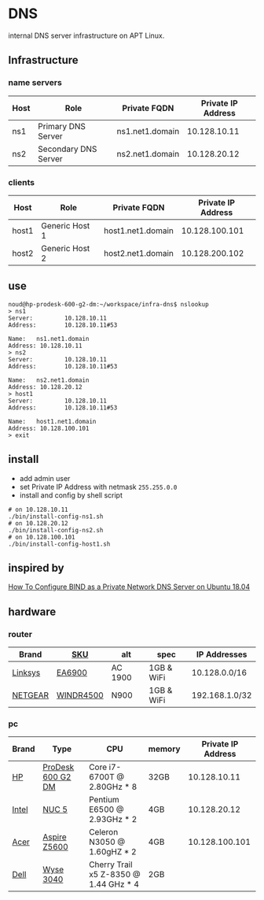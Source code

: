 # DNS
internal DNS server infrastructure on APT Linux.
## Infrastructure
### name servers
| Host | Role | Private FQDN | Private IP Address |
| --- | --- | --- | --- |
| ns1 | Primary DNS Server | ns1.net1.domain | 10.128.10.11 |
| ns2 | Secondary DNS Server | ns2.net1.domain | 10.128.20.12 |
<!-- @todo ns3  Tertiary DNS Server  ns3.net1.domain  10.128.30.13 -->
### clients
| Host | Role | Private FQDN | Private IP Address |
| --- | --- | --- | --- |
| host1 | Generic Host 1 | host1.net1.domain | 10.128.100.101 |
| host2 | Generic Host 2 | host2.net1.domain | 10.128.200.102 |
## use
```
noud@hp-prodesk-600-g2-dm:~/workspace/infra-dns$ nslookup
> ns1
Server:         10.128.10.11
Address:        10.128.10.11#53

Name:   ns1.net1.domain
Address: 10.128.10.11
> ns2
Server:         10.128.10.11
Address:        10.128.10.11#53

Name:   ns2.net1.domain
Address: 10.128.20.12
> host1
Server:         10.128.10.11
Address:        10.128.10.11#53

Name:   host1.net1.domain
Address: 10.128.100.101
> exit
```
## install
- add admin user
- set Private IP Address with netmask ```255.255.0.0```
- install and config by shell script
```
# on 10.128.10.11
./bin/install-config-ns1.sh
# on 10.128.20.12
./bin/install-config-ns2.sh
# on 10.128.100.101
./bin/install-config-host1.sh
```
## inspired by
[How To Configure BIND as a Private Network DNS Server on Ubuntu 18.04](http://digitalocean.com/community/tutorials/how-to-configure-bind-as-a-private-network-dns-server-on-ubuntu-18-04)
## hardware
### router
| Brand | [SKU](http://en.wikipedia.org/wiki/Stock_keeping_unit) | alt | spec | IP Addresses |
| --- | --- | --- | --- | --- |
| [Linksys](http://linksys.com) | [EA6900](http://linksys.com/us/support-product?pid=01t80000003KdHUAA0) | AC 1900 | 1GB & WiFi | 10.128.0.0/16
| [NETGEAR](http://netgear.com) | [WINDR4500](http://netgear.com/support/product/WNDR4500.aspx) | N900 | 1GB & WiFi | 192.168.1.0/32
### pc
| Brand | Type | CPU | memory | Private IP Address |
| --- | --- | --- | --- | --- |
| [HP](http://hp.com) | [ProDesk 600 G2 DM](http://support.hp.com/us-en/product/hp-prodesk-600-g2-desktop-mini-pc/8376393) | Core i7-6700T @ 2.80GHz * 8 | 32GB | 10.128.10.11
| [Intel](http://intel.com) | [NUC 5](http://intel.com/content/dam/support/us/en/documents/mini-pcs/nuc-kits/NUC5i3RYK_NUC5i5RYK_UserGuide.pdf) | Pentium E6500 @ 2.93GHz * 2 | 4GB | 10.128.20.12
| [Acer](http://acer.com) | [Aspire Z5600](http://acer.com/ac/en/US/content/support-product/1243;-;AZ5600) | Celeron N3050 @ 1.60gHZ * 2 | 4GB | 10.128.100.101
| [Dell](http://dell.com) | [Wyse 3040](http://dell.com/support/manuals/nl/nl/nlbsdt1/wyse-3040-thin-client/3040_ug/welcome-to-dell-wyse-3040-thin-client?guid=guid-423f8ce2-8950-497f-88d3-22c2e1e3fe4a&lang=en-us) | Cherry Trail x5 Z-8350 @ 1.44 GHz * 4 | 2GB|  |
